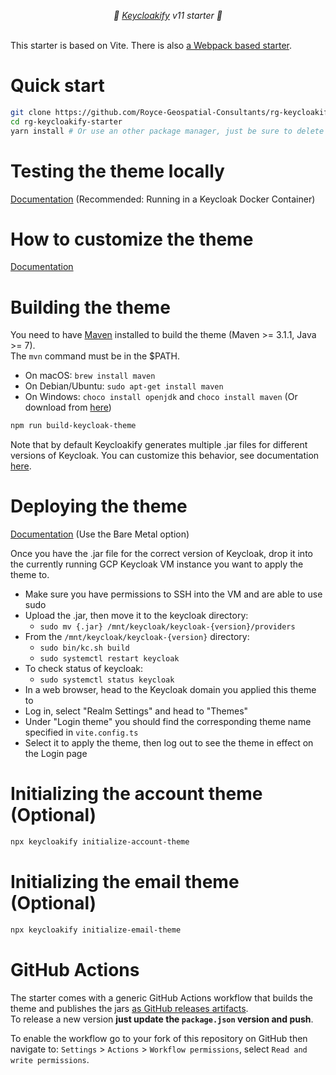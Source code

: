 <p align="center">
    <i>🚀 <a href="https://keycloakify.dev">Keycloakify</a> v11 starter 🚀</i>
    <br/>
    <br/>
</p>

This starter is based on Vite. There is also [a Webpack based starter](https://github.com/keycloakify/keycloakify-starter-webpack).

# Quick start

```bash
git clone https://github.com/Royce-Geospatial-Consultants/rg-keycloakify-starter.git
cd rg-keycloakify-starter
yarn install # Or use an other package manager, just be sure to delete the yarn.lock if you use another package manager.
```

# Testing the theme locally

[Documentation](https://docs.keycloakify.dev/v/v10/testing-your-theme) (Recommended: Running in a Keycloak Docker Container)

# How to customize the theme

[Documentation](https://docs.keycloakify.dev/v/v10/customization-strategies)

# Building the theme

You need to have [Maven](https://maven.apache.org/) installed to build the theme (Maven >= 3.1.1, Java >= 7).  
The `mvn` command must be in the $PATH.

-   On macOS: `brew install maven`
-   On Debian/Ubuntu: `sudo apt-get install maven`
-   On Windows: `choco install openjdk` and `choco install maven` (Or download from [here](https://maven.apache.org/download.cgi))

```bash
npm run build-keycloak-theme
```

Note that by default Keycloakify generates multiple .jar files for different versions of Keycloak.
You can customize this behavior, see documentation [here](https://docs.keycloakify.dev/targeting-specific-keycloak-versions).

# Deploying the theme

[Documentation](https://docs.keycloakify.dev/importing-your-theme-in-keycloak) (Use the Bare Metal option)

Once you have the .jar file for the correct version of Keycloak, drop it into the currently running GCP Keycloak VM instance you want to apply the theme to.

-   Make sure you have permissions to SSH into the VM and are able to use sudo
-   Upload the .jar, then move it to the keycloak directory:
    -   `sudo mv {.jar} /mnt/keycloak/keycloak-{version}/providers`
-   From the `/mnt/keycloak/keycloak-{version}` directory:
    -   `sudo bin/kc.sh build`
    -   `sudo systemctl restart keycloak`
-   To check status of keycloak:
    -   `sudo systemctl status keycloak`
-   In a web browser, head to the Keycloak domain you applied this theme to
-   Log in, select "Realm Settings" and head to "Themes"
-   Under "Login theme" you should find the corresponding theme name specified in `vite.config.ts`
-   Select it to apply the theme, then log out to see the theme in effect on the Login page


# Initializing the account theme (Optional)

```bash
npx keycloakify initialize-account-theme
```

# Initializing the email theme (Optional)

```bash
npx keycloakify initialize-email-theme
```

# GitHub Actions

The starter comes with a generic GitHub Actions workflow that builds the theme and publishes
the jars [as GitHub releases artifacts](https://github.com/keycloakify/keycloakify-starter/releases/tag/v10.0.0).  
To release a new version **just update the `package.json` version and push**.

To enable the workflow go to your fork of this repository on GitHub then navigate to:
`Settings` > `Actions` > `Workflow permissions`, select `Read and write permissions`.
